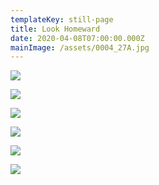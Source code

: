 ```yaml
---
templateKey: still-page
title: Look Homeward
date: 2020-04-08T07:00:00.000Z
mainImage: /assets/0004_27A.jpg
---
```

![](/assets/0014_20.jpg)

<div class="lines-3"></div>

![](/assets/0016_18.jpg)

<div class="lines-3"></div>

![](/assets/0009_12.jpg)

<div class="lines-3"></div>

![](/assets/0004_27A.jpg)

<div class="lines-3"></div>

![](/assets/0034_00.jpg)

<div class="lines-3"></div>

![](/assets/0004_17.jpg)

<div class="lines-3"></div>
